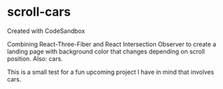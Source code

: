 # scroll-cars
Created with CodeSandbox

Combining React-Three-Fiber and React Intersection Observer to create a landing page with background color that changes depending on scroll position.
Also: cars.

This is a small test for a fun upcoming project I have in mind that involves cars. 
